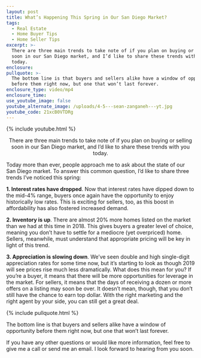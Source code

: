 ```yaml
---
layout: post
title: What’s Happening This Spring in Our San Diego Market?
tags:
  - Real Estate
  - Home Buyer Tips
  - Home Seller Tips
excerpt: >-
  There are three main trends to take note of if you plan on buying or selling
  soon in our San Diego market, and I’d like to share these trends with you
  today.
enclosure:
pullquote: >-
  The bottom line is that buyers and sellers alike have a window of opportunity
  before them right now, but one that won’t last forever.
enclosure_type: video/mp4
enclosure_time:
use_youtube_image: false
youtube_alternate_image: /uploads/4-5---sean-zanganeh---yt.jpg
youtube_code: 21xcB0VTDRg
---
```


{% include youtube.html %}

<center>There are three main trends to take note of if you plan on buying or selling soon in our San Diego market, and I’d like to share these trends with you today.</center>

Today more than ever, people approach me to ask about the state of our San Diego market. To answer this common question, I’d like to share three trends I’ve noticed this spring:&nbsp;

**1. Interest rates have dropped**. Now that interest rates have dipped down to the mid-4% range, buyers once again have the opportunity to enjoy historically low rates. This is exciting for sellers, too, as this boost in affordability has also fostered increased demand.&nbsp;

**2. Inventory is up**. There are almost 20% more homes listed on the market than we had at this time in 2018. This gives buyers a greater level of choice, meaning you don’t have to settle for a mediocre (yet overpriced) home. Sellers, meanwhile, must understand that appropriate pricing will be key in light of this trend.&nbsp;

**3. Appreciation is slowing down**. We’ve seen double and high single-digit appreciation rates for some time now, but it’s starting to look as though 2019 will see prices rise much less dramatically. What does this mean for you? If you’re a buyer, it means that there will be more opportunities for leverage in the market. For sellers, it means that the days of receiving a dozen or more offers on a listing may soon be over. It doesn’t mean, though, that you don’t still have the chance to earn top dollar. With the right marketing and the right agent by your side, you can still get a great deal.

{% include pullquote.html %}

The bottom line is that buyers and sellers alike have a window of opportunity before them right now, but one that won’t last forever.&nbsp;

If you have any other questions or would like more information, feel free to give me a call or send me an email. I look forward to hearing from you soon.